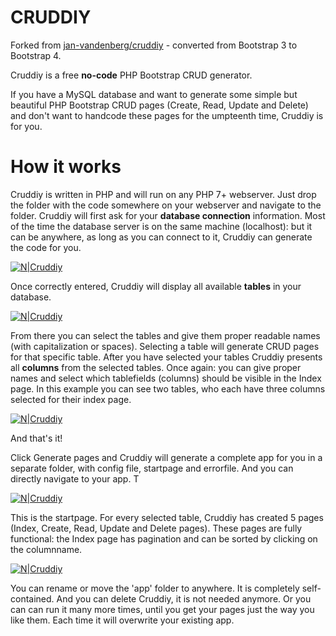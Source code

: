 # CRUDDIY
Forked from [jan-vandenberg/cruddiy](https://github.com/jan-vandenberg/cruddiy) - converted from Bootstrap 3 to Bootstrap 4.

Cruddiy is a free **no-code**  PHP Bootstrap CRUD generator.

If you have a MySQL database and want to generate some simple but beautiful PHP Bootstrap CRUD pages (Create, Read, Update and Delete) and don't want to handcode these pages for the umpteenth time, Cruddiy is for you.

# How it works

Cruddiy is written in PHP and will run on any PHP 7+ webserver. Just drop the folder with the code somewhere on your webserver and navigate to the folder. Cruddiy will first ask for your **database connection** information. Most of the time the database server is on the same machine (localhost): but it can be anywhere, as long as you can connect to it, Cruddiy can generate the code for you.

[![N|Cruddiy](https://j11g.com/cruddiy/20200409-cruddiy-start.png)](https://cruddiy.com)

Once correctly entered, Cruddiy will display all available **tables** in your database.

[![N|Cruddiy](https://j11g.com/cruddiy/20200409-cruddiy-tables.png)](https://cruddiy.com)

From there you can select the tables and give them proper readable names (with capitalization or spaces). Selecting a table will generate CRUD pages for that specific table. After you have selected your tables Cruddiy presents all **columns** from the selected tables. Once again: you can give proper names and select which tablefields (columns) should be visible in the Index page. In this example you can see two tables, who each have three columns selected for their index page. 

[![N|Cruddiy](https://j11g.com/cruddiy/20200409-cruddiy-columns.png)](https://cruddiy.com)

And that's it!

Click Generate pages and Cruddiy will generate a complete app for you in a separate folder, with config file, startpage and errorfile. And you can directly navigate to your app. T

[![N|Cruddiy](https://j11g.com/cruddiy/20200409-cruddiy-app.png)](https://cruddiy.com)

This is the startpage. For every selected table, Cruddiy has created 5 pages (Index, Create, Read, Update and Delete pages). These pages are fully functional: the Index page has pagination and can be sorted by clicking on the columnname.

[![N|Cruddiy](https://j11g.com/cruddiy/20200409-cruddiy-app-index.png)](https://cruddiy.com)

You can rename or move the 'app' folder to anywhere. It is completely self-contained. And you can delete Cruddiy, it is not needed anymore. Or you can can run it many more times, until you get your pages just the way you like them. Each time it will overwrite your existing app.
